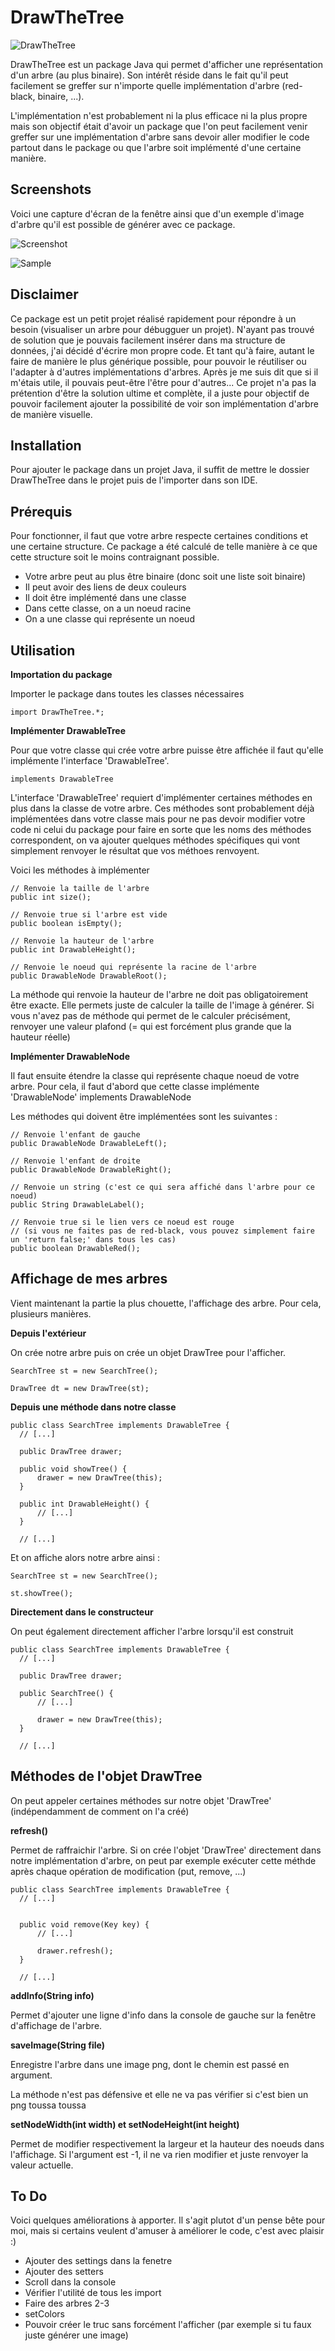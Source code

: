 # DrawTheTree

![DrawTheTree](/DrawTheTree/tree.png?raw=true "DrawTheTree")

DrawTheTree est un package Java qui permet d'afficher une représentation d'un arbre (au plus binaire). Son intérêt réside dans le fait qu'il peut facilement se greffer sur n'importe quelle implémentation d'arbre (red-black, binaire, ...). 

L'implémentation n'est probablement ni la plus efficace ni la plus propre mais son objectif était d'avoir un package que l'on peut facilement venir greffer sur une implémentation d'arbre sans devoir aller modifier le code partout dans le package ou que l'arbre soit implémenté d'une certaine manière.

## Screenshots

Voici une capture d'écran de la fenêtre ainsi que d'un exemple d'image d'arbre qu'il est possible de générer avec ce package.

![Screenshot](/screenshot.png?raw=true "Screenshot")

![Sample](/sample.png?raw=true "Sample")

## Disclaimer

Ce package est un petit projet réalisé rapidement pour répondre à un besoin (visualiser un arbre pour débugguer un projet). N'ayant pas trouvé de solution que je pouvais facilement insérer dans ma structure de données, j'ai décidé d'écrire mon propre code. Et tant qu'à faire, autant le faire de manière le plus générique possible, pour pouvoir le réutiliser ou l'adapter à d'autres implémentations d'arbres. Après je me suis dit que si il m'étais utile, il pouvais peut-être l'être pour d'autres... Ce projet n'a pas la prétention d'être la solution ultime et complète, il a juste pour objectif de pouvoir facilement ajouter la possibilité de voir son implémentation d'arbre de manière visuelle.

## Installation

Pour ajouter le package dans un projet Java, il suffit de mettre le dossier DrawTheTree dans le projet puis de l'importer dans son IDE.

## Prérequis

Pour fonctionner, il faut que votre arbre respecte certaines conditions et une certaine structure. Ce package a été calculé de telle manière à ce que cette structure soit le moins contraignant possible.

* Votre arbre peut au plus être binaire (donc soit une liste soit binaire)
* Il peut avoir des liens de deux couleurs
* Il doit être implémenté dans une classe
* Dans cette classe, on a un noeud racine
* On a une classe qui représente un noeud

## Utilisation

**Importation du package**

Importer le package dans toutes les classes nécessaires

    import DrawTheTree.*;

**Implémenter DrawableTree**

Pour que votre classe qui crée votre arbre puisse être affichée il faut qu'elle implémente l'interface 'DrawableTree'.

    implements DrawableTree

L'interface 'DrawableTree' requiert d'implémenter certaines méthodes en plus dans la classe de votre arbre. Ces méthodes sont probablement déjà implémentées dans votre classe mais pour ne pas devoir modifier votre code ni celui du package pour faire en sorte que les noms des méthodes correspondent, on va ajouter quelques méthodes spécifiques qui vont simplement renvoyer le résultat que vos méthoes renvoyent.

Voici les méthodes à implémenter

    // Renvoie la taille de l'arbre
    public int size();

    // Renvoie true si l'arbre est vide
    public boolean isEmpty();
    
    // Renvoie la hauteur de l'arbre
    public int DrawableHeight();
    
    // Renvoie le noeud qui représente la racine de l'arbre
    public DrawableNode DrawableRoot();

La méthode qui renvoie la hauteur de l'arbre ne doit pas obligatoirement être exacte. Elle permets juste de calculer la taille de l'image à générer. Si vous n'avez pas de méthode qui permet de le calculer précisément, renvoyer une valeur plafond (= qui est forcément plus grande que la hauteur réelle)

**Implémenter DrawableNode**

Il faut ensuite étendre la classe qui représente chaque noeud de votre arbre. Pour cela, il faut d'abord que cette classe implémente 'DrawableNode'
    implements DrawableNode
    
Les méthodes qui doivent être implémentées sont les suivantes :

    // Renvoie l'enfant de gauche
    public DrawableNode DrawableLeft();
    
    // Renvoie l'enfant de droite
    public DrawableNode DrawableRight();

    // Renvoie un string (c'est ce qui sera affiché dans l'arbre pour ce noeud)
    public String DrawableLabel();
    
    // Renvoie true si le lien vers ce noeud est rouge
    // (si vous ne faites pas de red-black, vous pouvez simplement faire un 'return false;' dans tous les cas)
    public boolean DrawableRed();


## Affichage de mes arbres

Vient maintenant la partie la plus chouette, l'affichage des arbre. Pour cela, plusieurs manières.

**Depuis l'extérieur**

On crée notre arbre puis on crée un objet DrawTree pour l'afficher.

    SearchTree st = new SearchTree();
        
    DrawTree dt = new DrawTree(st);
        
**Depuis une méthode dans notre classe**

    public class SearchTree implements DrawableTree {
      // [...]
    
      public DrawTree drawer; 
    
      public void showTree() {
          drawer = new DrawTree(this);
      }
    
      public int DrawableHeight() {
          // [...]
      }
    
      // [...]
      
Et on affiche alors notre arbre ainsi :

    SearchTree st = new SearchTree();
        
    st.showTree();
    
**Directement dans le constructeur**

On peut également directement afficher l'arbre lorsqu'il est construit

    public class SearchTree implements DrawableTree {
      // [...]
    
      public DrawTree drawer;
      
      public SearchTree() {
          // [...]
          
          drawer = new DrawTree(this);
      }
    
      // [...]

## Méthodes de l'objet DrawTree

On peut appeler certaines méthodes sur notre objet 'DrawTree' (indépendamment de comment on l'a créé)

**refresh()**

Permet de raffraichir l'arbre. Si on crée l'objet 'DrawTree' directement dans notre implémentation d'arbre, on peut par exemple exécuter cette méthde après chaque opération de modification (put, remove, ...)

    public class SearchTree implements DrawableTree {
      // [...]
    
     
      public void remove(Key key) {
          // [...]
          
          drawer.refresh();
      }
    
      // [...]
      
**addInfo(String info)**
 
Permet d'ajouter une ligne d'info dans la console de gauche sur la fenêtre d'affichage de l'arbre.

**saveImage(String file)**

Enregistre l'arbre dans une image png, dont le chemin est passé en argument. 

La méthode n'est pas défensive et elle ne va pas vérifier si c'est bien un png toussa toussa

**setNodeWidth(int width) et setNodeHeight(int height)**
 
Permet de modifier respectivement la largeur et la hauteur des noeuds dans l'affichage. Si l'argument est -1, il ne va rien modifier et juste renvoyer la valeur actuelle.
 
## To Do
 
Voici quelques améliorations à apporter. Il s'agit plutot d'un pense bête pour moi, mais si certains veulent d'amuser à améliorer le code, c'est avec plaisir :)

* Ajouter des settings dans la fenetre
* Ajouter des setters
* Scroll dans la console
* Vérifier l'utilité de tous les import
* Faire des arbres 2-3
* setColors
* Pouvoir créer le truc sans forcément l'afficher (par exemple si tu faux juste générer une image)
